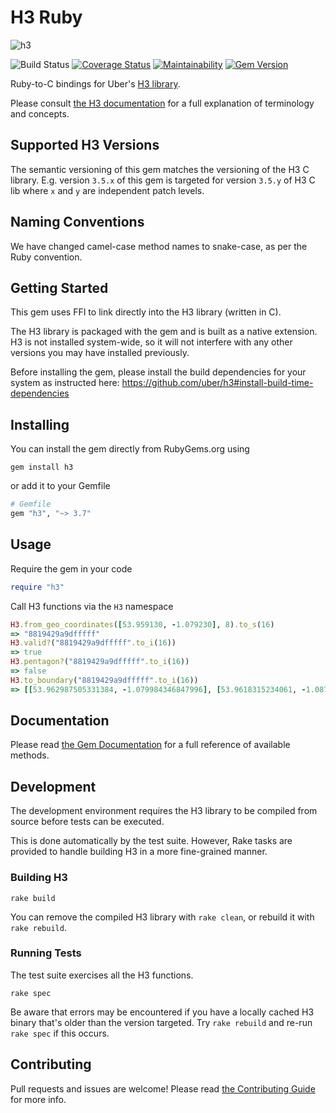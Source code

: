 # H3 Ruby

![h3](https://user-images.githubusercontent.com/98526/50283275-48177300-044d-11e9-8337-eba8d3cc88a2.png)

![Build Status](https://github.com/seanhandley/h3_ruby/actions/workflows/ruby_ci.yml/badge.svg) [![Coverage Status](https://coveralls.io/repos/github/seanhandley/h3_ruby/badge.svg?branch=master)](https://coveralls.io/github/seanhandley/h3_ruby?branch=master) [![Maintainability](https://api.codeclimate.com/v1/badges/d253207a3307cad4e4c9/maintainability)](https://codeclimate.com/github/seanhandley/h3_ruby/maintainability) [![Gem Version](https://badge.fury.io/rb/h3.svg)](https://badge.fury.io/rb/h3)

Ruby-to-C bindings for Uber's [H3 library](https://uber.github.io/h3/).

Please consult [the H3 documentation](https://uber.github.io/h3/#/documentation/overview/introduction) for a full explanation of terminology and concepts.

## Supported H3 Versions

The semantic versioning of this gem matches the versioning of the H3 C library. E.g. version `3.5.x` of this gem is targeted for version `3.5.y` of H3 C lib where `x` and `y` are independent patch levels.

## Naming Conventions

We have changed camel-case method names to snake-case, as per the Ruby convention.

## Getting Started

This gem uses FFI to link directly into the H3 library (written in C).

The H3 library is packaged with the gem and is built as a native extension. H3 is not installed system-wide, so it will not interfere with any other versions you may have installed previously.

Before installing the gem, please install the build dependencies for your system as instructed here: https://github.com/uber/h3#install-build-time-dependencies

## Installing

You can install the gem directly from RubyGems.org using

    gem install h3

or add it to your Gemfile

```ruby
# Gemfile
gem "h3", "~> 3.7"
```

## Usage

Require the gem in your code

```ruby
require "h3"
```

Call H3 functions via the `H3` namespace

```ruby
H3.from_geo_coordinates([53.959130, -1.079230], 8).to_s(16)
=> "8819429a9dfffff"
H3.valid?("8819429a9dfffff".to_i(16))
=> true
H3.pentagon?("8819429a9dfffff".to_i(16))
=> false
H3.to_boundary("8819429a9dfffff".to_i(16))
=> [[53.962987505331384, -1.079984346847996], [53.9618315234061, -1.0870313428985856], [53.95744798515881, -1.0882421079017874], [53.95422067486053, -1.082406760751464], [53.955376670617454, -1.0753609232787642], [53.95975996282198, -1.074149274503605]]
```

## Documentation

Please read [the Gem Documentation](https://www.rubydoc.info/gems/h3) for a full reference of available methods.

## Development

The development environment requires the H3 library to be compiled from source before tests can be executed.

This is done automatically by the test suite. However, Rake tasks are provided to handle building H3 in a more fine-grained manner.

### Building H3

    rake build

You can remove the compiled H3 library with `rake clean`, or rebuild it with `rake rebuild`.

### Running Tests

The test suite exercises all the H3 functions.

    rake spec

Be aware that errors may be encountered if you have a locally cached H3 binary that's older than the version targeted. Try `rake rebuild` and re-run `rake spec` if this occurs.

## Contributing

Pull requests and issues are welcome! Please read [the Contributing Guide](./CONTRIBUTING.md) for more info.
